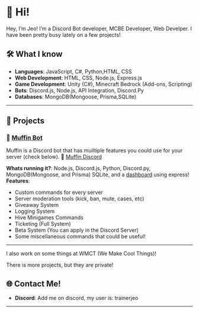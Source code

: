 # 👾 Hi!

Hey, I’m Jeo! I’m a Discord Bot developer, MCBE Developer, Web Develper. I have been pretty busy lately on a few projects!

## 🛠️ What I know

- **Languages**: JavaScript, C#, Python,HTML, CSS
- **Web Development**: HTML, CSS, Node.js, Express.js
- **Game Development**: Unity (C#), Minecraft Bedrock (Add-ons, Scripting)
- **Bots**: Discord.js, Node.js, API Integration, Discord.Py
- **Databases**: MongoDB(Mongoose, Prisma,SQLite)

---

## 🚀 Projects

### 🧁 **[Muffin Bot](https://muffindiscord.me)**  
Muffin is a Discord bot that has muiltiple features you could use for your server (check below). 🧁
[Muffin Discord](https://discord.gg/rYad6kW2N5)

**Whats running it?**: Node.js, Discord.js, Python, Discord.py, MongoDB(Mongoose, and Prisma) SQLite, and a [dashboard](https://muffindiscord.me/) using express!  
**Features**:
- Custom commands for every server
- Server moderation tools (kick, ban, mute, cases, etc)
- Giveaway System
- Logging System
- Hive Minigames Commands
- Ticketing (Full System)
- Beta System (You can apply in the Discord Server)
- Some miscellaneous commands that could be useful!

---

I also work on some things at WMCT (We Make Cool Things)!

There is more projects, but they are private!




## 🌐 Contact Me!

- **Discord**: Add me on discord, my user is: trainerjeo 

---
